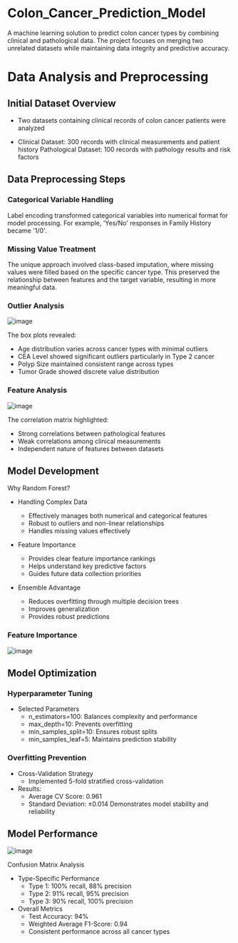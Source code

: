 # Colon_Cancer_Prediction_Model
A machine learning solution to predict colon cancer types by combining clinical and pathological data. The project focuses on merging two unrelated datasets while maintaining data integrity and predictive accuracy.

# Data Analysis and Preprocessing
## Initial Dataset Overview
   - Two datasets containing clinical records of colon cancer patients were analyzed

   - Clinical Dataset: 300 records with clinical measurements and patient history
Pathological Dataset: 100 records with pathology results and risk factors

## Data Preprocessing Steps
### Categorical Variable Handling
Label encoding transformed categorical variables into numerical format for model processing. For example, 'Yes/No' responses in Family History became '1/0'.

### Missing Value Treatment
The unique approach involved class-based imputation, where missing values were filled based on the specific cancer type. This preserved the relationship between features and the target variable, resulting in more meaningful data.

### Outlier Analysis
![image](https://github.com/user-attachments/assets/15cf1cb5-3cd4-46e5-bd45-8f1aa2d980fe)

The box plots revealed:
   - Age distribution varies across cancer types with minimal outliers
   - CEA Level showed significant outliers particularly in Type 2 cancer
   - Polyp Size maintained consistent range across types
   - Tumor Grade showed discrete value distribution

### Feature Analysis
![image](https://github.com/user-attachments/assets/d210971d-1221-45ea-9c71-c8a24926b3db)

The correlation matrix highlighted:
   - Strong correlations between pathological features
   - Weak correlations among clinical measurements
   - Independent nature of features between datasets

## Model Development
Why Random Forest?
   - Handling Complex Data
      - Effectively manages both numerical and categorical features
      - Robust to outliers and non-linear relationships
      - Handles missing values effectively

   - Feature Importance
     - Provides clear feature importance rankings
     - Helps understand key predictive factors
     - Guides future data collection priorities

   - Ensemble Advantage
     - Reduces overfitting through multiple decision trees
     - Improves generalization
     - Provides robust predictions
    
### Feature Importance
![image](https://github.com/user-attachments/assets/6dac6483-560b-4e21-8acb-22ff4d0928a5)

    
## Model Optimization
### Hyperparameter Tuning
   - Selected Parameters
      - n_estimators=100: Balances complexity and performance
      - max_depth=10: Prevents overfitting
      - min_samples_split=10: Ensures robust splits
      - min_samples_leaf=5: Maintains prediction stability

### Overfitting Prevention
   - Cross-Validation Strategy
      - Implemented 5-fold stratified cross-validation
   - Results:
      - Average CV Score: 0.961
      - Standard Deviation: ±0.014
      Demonstrates model stability and reliability

## Model Performance
![image](https://github.com/user-attachments/assets/2f51cc60-b64e-4149-987b-dbdc65290914)

Confusion Matrix Analysis
   - Type-Specific Performance
      - Type 1: 100% recall, 88% precision
      - Type 2: 91% recall, 95% precision
      - Type 3: 90% recall, 100% precision
   - Overall Metrics
      - Test Accuracy: 94%
      - Weighted Average F1-Score: 0.94
      - Consistent performance across all cancer types


